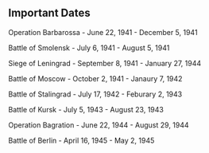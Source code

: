 ## Important Dates

Operation Barbarossa - June 22, 1941 - December 5, 1941

Battle of Smolensk - July 6, 1941 - August 5, 1941

Siege of Leningrad - September 8, 1941 - January 27, 1944

Battle of Moscow - October 2, 1941 - Janaury 7, 1942

Battle of Stalingrad - July 17, 1942 - Feburary 2, 1943

Battle of Kursk - July 5, 1943 - August 23, 1943

Operation Bagration - June 22, 1944 - August 29, 1944

Battle of Berlin - April 16, 1945 - May 2, 1945
